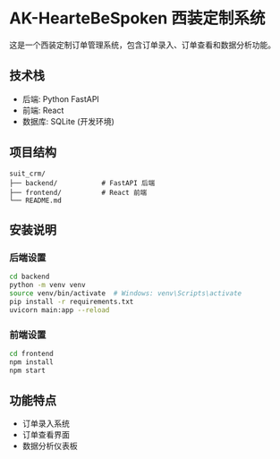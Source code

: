 # AK-HearteBeSpoken 西装定制系统

这是一个西装定制订单管理系统，包含订单录入、订单查看和数据分析功能。

## 技术栈
- 后端: Python FastAPI
- 前端: React
- 数据库: SQLite (开发环境)

## 项目结构
```
suit_crm/
├── backend/           # FastAPI 后端
├── frontend/          # React 前端
└── README.md
```

## 安装说明

### 后端设置
```bash
cd backend
python -m venv venv
source venv/bin/activate  # Windows: venv\Scripts\activate
pip install -r requirements.txt
uvicorn main:app --reload
```

### 前端设置
```bash
cd frontend
npm install
npm start
```

## 功能特点
- 订单录入系统
- 订单查看界面
- 数据分析仪表板
